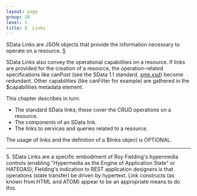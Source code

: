 ```yaml
---
layout: page
group: 20
level: 1
title: 8  Links
---
```


SData Links are JSON objects that provide the information necessary to operate on a resource. [5](#5)

SData Links also convey the operational capabilities on a resource.  If links are provided for the creation 
of a resource, the operation-related specifications like canPost (see the SData 1.1 standard, [sme.xsd](../../core/AppendixA/ "Appendix A: sme.xsd")) become redundant.  Other capabilities (like canFilter for example) are gathered in the $capabilities metadata element.

This chapter describes in turn:

*  The standard SData links; these cover the CRUD operations on a resource.
*  The components of an SData link.
*  The links to services and queries related to a resource.

The usage of links and the definition of a $links object is OPTIONAL.

***
<a name="5">5</a>. SData Links are a specific embodiment of Roy Fielding's hypermedia controls (enabling "Hypermedia as the Engine of Application State" or HATEOAS); Fielding's indication to REST application designers is that operations (state transfer) be driven by hypertext. Link constructs (as known from HTML and ATOM) appear to be an appropriate means to do this.
